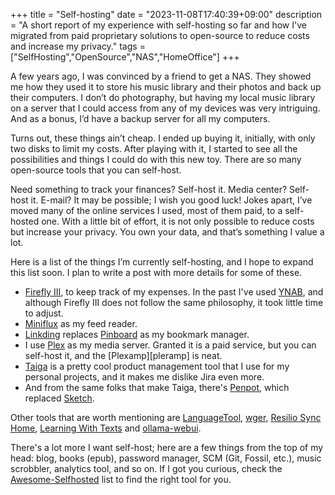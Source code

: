 +++
title = "Self-hosting"
date = "2023-11-08T17:40:39+09:00"
description = "A short report of my experience with self-hosting so far and how I've migrated from paid proprietary solutions to open-source to reduce costs and increase my privacy."
tags = ["SelfHosting","OpenSource","NAS","HomeOffice"]
+++

A few years ago, I was convinced by a friend to get a NAS. They showed me how
they used it to store his music library and their photos and back up their
computers. I don’t do photography, but having my local music library on a server
that I could access from any of my devices was very intriguing. And as a bonus,
I’d have a backup server for all my computers.

Turns out, these things ain’t cheap. I ended up buying it, initially, with only
two disks to limit my costs. After playing with it, I started to see all the
possibilities and things I could do with this new toy. There are so many
open-source tools that you can self-host.

Need something to track your finances? Self-host it. Media center? Self-host it.
E-mail? It may be possible; I wish you good luck! Jokes apart, I’ve moved many
of the online services I used, most of them paid, to a self-hosted one. With a
little bit of effort, it is not only possible to reduce costs but increase your
privacy. You own your data, and that’s something I value a lot.

Here is a list of the things I’m currently self-hosting, and I hope to expand
this list soon. I plan to write a post with more details for some of these.

- [Firefly III][firefly], to keep track of my expenses. In the past I've used
[YNAB][ynab], and although Firefly III does not follow the same philosophy, it
took little time to adjust.
- [Miniflux][miniflux] as my feed reader.
- [Linkding][linkding] replaces [Pinboard][pinboard] as my bookmark manager.
- I use [Plex][plex] as my media server. Granted it is a paid service, but you
can self-host it, and the [Plexamp][pleramp] is neat.
- [Taiga][taiga] is a pretty cool product management tool that I use for my
personal projects, and it makes me dislike Jira even more.
- And from the same folks that make Taiga, there's [Penpot][penpot], which
replaced [Sketch][sketch].

Other tools that are worth mentioning are [LanguageTool][languagetool],
[wger][wger], [Resilio Sync Home][resilio], [Learning With Texts][lwt] and
[ollama-webui][ollama-webui].

There's a lot more I want self-host; here are a few things from the top of my
head: blog, books (epub), password manager, SCM (Git, Fossil, etc.), music 
scrobbler, analytics tool, and so on. If I got you curious, check the 
[Awesome-Selfhosted][awesome-selfhosted] list to find the right tool for you.

[firefly]: https://github.com/firefly-iii/firefly-iii/
[ynab]: http://ynab.com
[miniflux]: https://github.com/miniflux/miniflux/
[linkding]: https://github.com/sissbruecker/linkding
[pinboard]: https://pinboard.in
[plex]: https://www.plex.tv
[plexamp]: http://plexamp.com
[taiga]: http://taiga.io
[penpot]: https://penpot.app
[sketch]: https://www.sketch.com
[languagetool]: http://languagetool.org
[wger]: https://github.com/wger-project/wger
[resilio]: https://www.resilio.com/individuals/
[lwt]: https://github.com/HugoFara/lwt
[ollama-webui]: https://github.com/ollama-webui/ollama-webui
[awesome-selfhosted]: https://github.com/ollama-webui/ollama-webui
